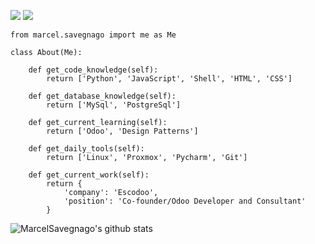 [![](https://img.shields.io/badge/LinkedIn-marcelsavegnago-blue)](https://www.linkedin.com/in/marcelsavegnago/)
[![](https://img.shields.io/badge/Company-Escodoo-blueviolet)](https://www.escodoo.com.br)

```python3
from marcel.savegnago import me as Me

class About(Me):

    def get_code_knowledge(self):
        return ['Python', 'JavaScript', 'Shell', 'HTML', 'CSS']

    def get_database_knowledge(self):
        return ['MySql', 'PostgreSql']

    def get_current_learning(self):
        return ['Odoo', 'Design Patterns']

    def get_daily_tools(self):
        return ['Linux', 'Proxmox', 'Pycharm', 'Git']

    def get_current_work(self):
        return {
            'company': 'Escodoo',
            'position': 'Co-founder/Odoo Developer and Consultant'
        }

```
![MarcelSavegnago's github stats](https://github-readme-stats.vercel.app/api?username=marcelsavegnago&show_icons=true&hide_border=true&theme=buefy)
